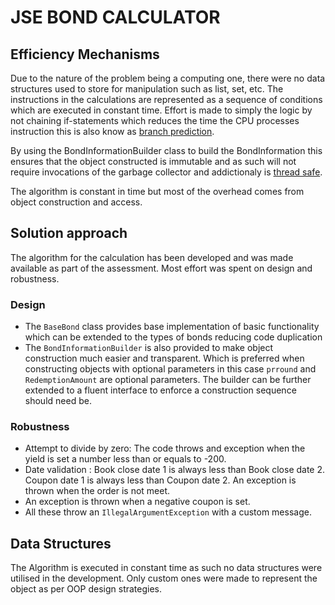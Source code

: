 # JSE BOND CALCULATOR
## Efficiency Mechanisms

Due to the nature of the problem being a computing one, there were no data structures used to store for manipulation such as list, set, etc. The instructions in the calculations are represented as a sequence of conditions which are executed in constant time.
Effort is made to simply the logic by not chaining if-statements which reduces the time the CPU processes instruction this is also know as [branch prediction](https://blog.cloudflare.com/branch-predictor).

By using the BondInformationBuilder class to build the BondInformation this ensures that the object constructed is immutable and as such will not require invocations of the garbage collector and addictionaly is [thread safe](https://www.leadingagile.com/2018/03/immutable-in-java/).

The algorithm is constant in time but most of the overhead comes from object construction and access.

## Solution approach

The algorithm for the calculation has been developed and was made available as part of the assessment. Most effort was spent on design and robustness.
### Design
* The `BaseBond` class provides base implementation of basic functionality which can be extended to the types of bonds reducing code duplication
*  The `BondInformationBuilder` is also provided to make object construction much easier and transparent. Which is preferred when constructing objects with optional parameters in this case `prround` and `RedemptionAmount` are optional parameters. The builder can be further extended to a fluent interface to enforce a construction sequence should need be.

### Robustness
* Attempt to divide by zero: The code throws and exception when the yield is set a number less than or equals to -200.
*  Date validation : Book close date 1 is always less than Book close date 2. Coupon date 1 is always less than Coupon date 2. An exception is thrown when the order is not meet.
*  An exception is thrown when a negative coupon is set.
*  All these throw an `IllegalArgumentException` with a custom message.

## Data Structures

The Algorithm is executed in constant time as such no data structures were utilised in the development. Only custom ones were made to represent the object as per OOP design strategies.
